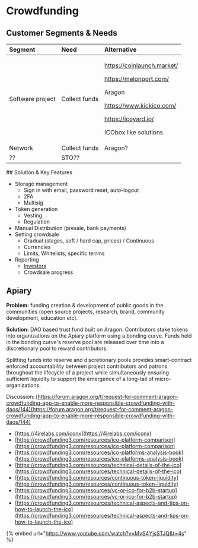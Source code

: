 # Crowdfunding

## Customer Segments & Needs

<table>
  <thead>
    <tr>
      <th style="text-align:left">Segment</th>
      <th style="text-align:left">Need</th>
      <th style="text-align:left">Alternative</th>
    </tr>
  </thead>
  <tbody>
    <tr>
      <td style="text-align:left">Software project</td>
      <td style="text-align:left">Collect funds</td>
      <td style="text-align:left">
        <p><a href="https://coinlaunch.market/">https://coinlaunch.market/</a>
        </p>
        <p><a href="https://melonport.com/">https://melonport.com/</a>
        </p>
        <p>Aragon</p>
        <p><a href="https://www.kickico.com/">https://www.kickico.com/</a>
        </p>
        <p><a href="https://icoyard.io/">https://icoyard.io/</a>
        </p>
        <p>ICObox like solutions</p>
      </td>
    </tr>
    <tr>
      <td style="text-align:left">Network</td>
      <td style="text-align:left">Collect funds</td>
      <td style="text-align:left">Aragon?</td>
    </tr>
    <tr>
      <td style="text-align:left">??</td>
      <td style="text-align:left">STO??</td>
      <td style="text-align:left"></td>
    </tr>
  </tbody>
</table>## Solution & Key Features

* Storage management
  * Sign in with email, password reset, auto-logout
  * 2FA
  * Multisig
* Token generation
  * Vesting
  * Regulation
* Manual Distribution \(presale, bank payments\)
* Setting crowdsale
  * Gradual \(stages, soft / hard cap, prices\) / Continuous
  * Currencies
  * Limits, Whitelists, specific terrms
* Reporting
  * [Investors](https://wiki.crowdfunding3.com/docs/~/edit/drafts/-LRSJeVLZO2J0m9vVJ9J/fund-management-app-wip/admin-panel)
  * Crowdsale progress

## Apiary

**Problem:** funding creation & development of public goods in the communities \(open source projects, research, brand, community development, education etc\).  
  
**Solution:** DAO based trust fund built on Aragon. Contributors stake tokens into organizations on the Apiary platform using a bonding curve. Funds held in the bonding curve's reserve pool are released over time into a discretionary pool to reward contributors.  
  
Splitting funds into reserve and discretionary pools provides smart-contract enforced accountability between project contributors and patrons throughout the lifecycle of a project while simultaneously ensuring sufficient liquidity to support the emergence of a long-tail of micro-organizations.

Discussion: [https://forum.aragon.org/t/request-for-comment-aragon-crowdfunding-app-to-enable-more-responsible-crowdfunding-with-daos/144](https://forum.aragon.org/t/request-for-comment-aragon-crowdfunding-app-to-enable-more-responsible-crowdfunding-with-daos/144)

* [https://4irelabs.com/iconx](https://4irelabs.com/iconx)
* [https://crowdfunding3.com/resources/ico-platform-comparison](https://crowdfunding3.com/resources/ico-platform-comparison)
* [https://crowdfunding3.com/resources/ico-platforms-analysis-book](https://crowdfunding3.com/resources/ico-platforms-analysis-book)
* [https://crowdfunding3.com/resources/technical-details-of-the-ico](https://crowdfunding3.com/resources/technical-details-of-the-ico)
* [https://crowdfunding3.com/resources/continuous-token-liquidity](https://crowdfunding3.com/resources/continuous-token-liquidity)
* [https://crowdfunding3.com/resources/vc-or-ico-for-b2b-startup](https://crowdfunding3.com/resources/vc-or-ico-for-b2b-startup)
* [https://crowdfunding3.com/resources/technical-aspects-and-tips-on-how-to-launch-the-ico](https://crowdfunding3.com/resources/technical-aspects-and-tips-on-how-to-launch-the-ico)

{% embed url="https://www.youtube.com/watch?v=MvS4YjsSTJQ&t=4s" %}





